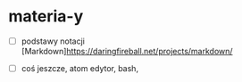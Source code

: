 # materia-y

- [ ] podstawy notacji  [Markdown]https://daringfireball.net/projects/markdown/
- [ ] coś jeszcze, atom edytor, bash, 

